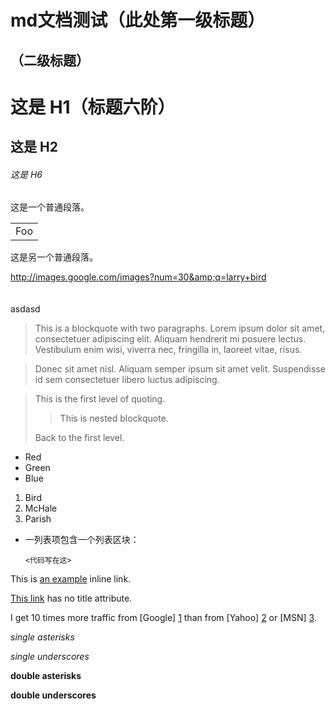 md文档测试（此处第一级标题）
=============

（二级标题）
-------------
# 这是 H1（标题六阶）

## 这是 H2

###### 这是 H6

<!--main-->
这是一个普通段落。

<table>
    <tr>
        <td>Foo</td>
    </tr>
</table>

这是另一个普通段落。

http://images.google.com/images?num=30&amp;q=larry+bird
<br/>
  <br/>  
  asdasd
> This is a blockquote with two paragraphs. Lorem ipsum dolor sit amet,
consectetuer adipiscing elit. Aliquam hendrerit mi posuere lectus.
Vestibulum enim wisi, viverra nec, fringilla in, laoreet vitae, risus.

> Donec sit amet nisl. Aliquam semper ipsum sit amet velit. Suspendisse
id sem consectetuer libero luctus adipiscing.

> This is the first level of quoting.
>
> > This is nested blockquote.
>
> Back to the first level.

*   Red
*   Green
*   Blue


<ol>
<li>Bird</li>
<li>McHale</li>
<li>Parish</li>
</ol>

*   一列表项包含一个列表区块：

        <代码写在这>

This is [an example](http://example.com/ "Title") inline link.

[This link](http://example.net/) has no title attribute.

I get 10 times more traffic from [Google] [1] than from
[Yahoo] [2] or [MSN] [3].

  [1]: http://google.com/        "Google"
  [2]: http://search.yahoo.com/  "Yahoo Search"
  [3]: http://search.msn.com/    "MSN Search"

*single asterisks*

_single underscores_

**double asterisks**

__double underscores__